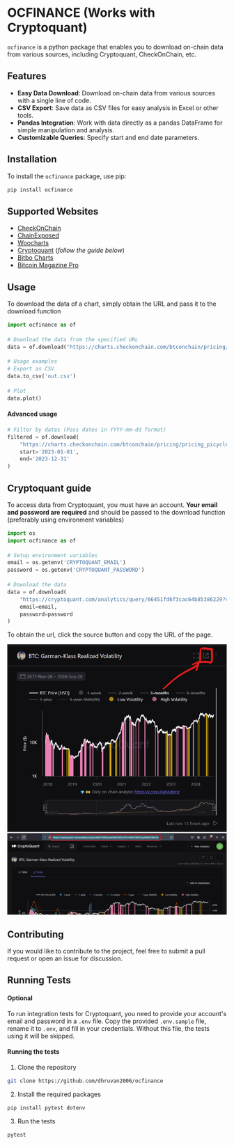# OCFINANCE (Works with Cryptoquant)

`ocfinance` is a python package that enables you to download on-chain data from various sources, including Cryptoquant, CheckOnChain, etc.

## Features
- **Easy Data Download**: Download on-chain data from various sources with a single line of code.
- **CSV Export**: Save data as CSV files for easy analysis in Excel or other tools.
- **Pandas Integration**: Work with data directly as a pandas DataFrame for simple manipulation and analysis.
- **Customizable Queries**: Specify start and end date parameters.

## Installation
To install the `ocfinance` package, use pip:
```bash
pip install ocfinance
```

## Supported Websites
- [CheckOnChain](https://charts.checkonchain.com/)
- [ChainExposed](https://chainexposed.com/)
- [Woocharts](https://woocharts.com/)
- [Cryptoquant](https://cryptoquant.com/) (_follow the guide below_)
- [Bitbo Charts](https://charts.bitbo.io/)
- [Bitcoin Magazine Pro](https://www.bitcoinmagazinepro.com)

## Usage
To download the data of a chart, simply obtain the URL and pass it to the download function

```python
import ocfinance as of

# Download the data from the specified URL
data = of.download("https://charts.checkonchain.com/btconchain/pricing/pricing_picycleindicator/pricing_picycleindicator_light.html")

# Usage examples
# Export as CSV
data.to_csv('out.csv')

# Plot
data.plot()
```

#### Advanced usage
```python
# Filter by dates (Pass dates in YYYY-mm-dd format)
filtered = of.download(
    "https://charts.checkonchain.com/btconchain/pricing/pricing_picycleindicator/pricing_picycleindicator_light.html",
    start='2023-01-01',
    end='2023-12-31'
)
```

## Cryptoquant guide
To access data from Cryptoquant, you must have an account. **Your email and password are required** and should be passed to the download function (preferably using environment variables)

```python
import os
import ocfinance as of

# Setup environment variables
email = os.getenv('CRYPTOQUANT_EMAIL')
password = os.getenv('CRYPTOQUANT_PASSWORD')

# Download the data
data = of.download(
    "https://cryptoquant.com/analytics/query/66451fd6f3cac64b85386229?v=66451fd6f3cac64b8538622b",
    email=email,
    password=password
)
```
To obtain the url, click the source button and copy the URL of the page.

![Click the source button](/assets/cryptoquant_step1.png)
![Copy the url](/assets/cryptoquant_step2.png)

## Contributing
If you would like to contribute to the project, feel free to submit a pull request or open an issue for discussion.

## Running Tests
#### Optional
To run integration tests for Cryptoquant, you need to provide your account's email and password in a `.env` file. Copy the provided `.env.sample` file, rename it to `.env`, and fill in your credentials. Without this file, the tests using it will be skipped.

#### Running the tests
1. Clone the repository
```bash
git clone https://github.com/dhruvan2006/ocfinance
```
2. Install the required packages
```bash
pip install pytest dotenv
```
3. Run the tests
```bash
pytest
```
